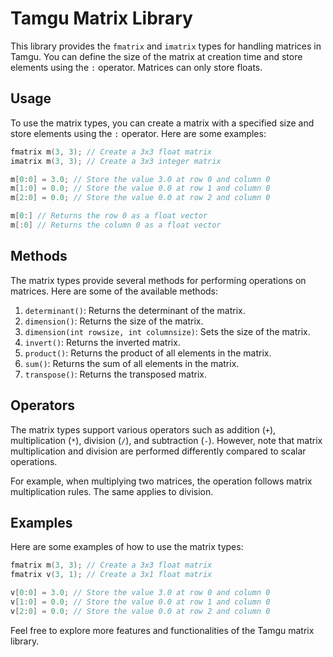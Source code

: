 # Tamgu Matrix Library

This library provides the `fmatrix` and `imatrix` types for handling matrices in Tamgu. You can define the size of the matrix at creation time and store elements using the `:` operator. Matrices can only store floats.

## Usage

To use the matrix types, you can create a matrix with a specified size and store elements using the `:` operator. Here are some examples:

```cpp
fmatrix m(3, 3); // Create a 3x3 float matrix
imatrix m(3, 3); // Create a 3x3 integer matrix

m[0:0] = 3.0; // Store the value 3.0 at row 0 and column 0
m[1:0] = 0.0; // Store the value 0.0 at row 1 and column 0
m[2:0] = 0.0; // Store the value 0.0 at row 2 and column 0

m[0:] // Returns the row 0 as a float vector
m[:0] // Returns the column 0 as a float vector
```

## Methods

The matrix types provide several methods for performing operations on matrices. Here are some of the available methods:

1. `determinant()`: Returns the determinant of the matrix.
2. `dimension()`: Returns the size of the matrix.
3. `dimension(int rowsize, int columnsize)`: Sets the size of the matrix.
4. `invert()`: Returns the inverted matrix.
5. `product()`: Returns the product of all elements in the matrix.
6. `sum()`: Returns the sum of all elements in the matrix.
7. `transpose()`: Returns the transposed matrix.

## Operators

The matrix types support various operators such as addition (`+`), multiplication (`*`), division (`/`), and subtraction (`-`). However, note that matrix multiplication and division are performed differently compared to scalar operations. 

For example, when multiplying two matrices, the operation follows matrix multiplication rules. The same applies to division.

## Examples

Here are some examples of how to use the matrix types:

```cpp
fmatrix m(3, 3); // Create a 3x3 float matrix
fmatrix v(3, 1); // Create a 3x1 float matrix

v[0:0] = 3.0; // Store the value 3.0 at row 0 and column 0
v[1:0] = 0.0; // Store the value 0.0 at row 1 and column 0
v[2:0] = 0.0; // Store the value 0.0 at row 2 and column 0
```

Feel free to explore more features and functionalities of the Tamgu matrix library.